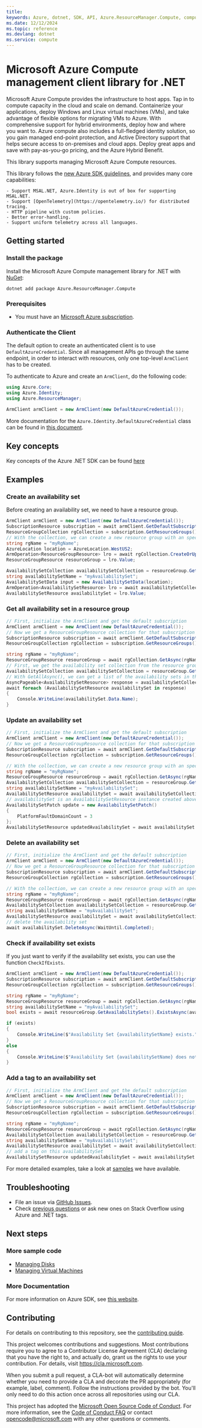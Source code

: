 ```yaml
---
title: 
keywords: Azure, dotnet, SDK, API, Azure.ResourceManager.Compute, compute
ms.date: 12/12/2024
ms.topic: reference
ms.devlang: dotnet
ms.service: compute
---
```

# Microsoft Azure Compute management client library for .NET

Microsoft Azure Compute provides the infrastructure to host apps. Tap in to compute capacity in the cloud and scale on demand. Containerize your applications, deploy Windows and Linux virtual machines (VMs), and take advantage of flexible options for migrating VMs to Azure. With comprehensive support for hybrid environments, deploy how and where you want to. Azure compute also includes a full-fledged identity solution, so you gain managed end-point protection, and Active Directory support that helps secure access to on-premises and cloud apps. Deploy great apps and save with pay-as-you-go pricing, and the Azure Hybrid Benefit.

This library supports managing Microsoft Azure Compute resources.

This library follows the [new Azure SDK guidelines](https://azure.github.io/azure-sdk/general_introduction.html), and provides many core capabilities:

    - Support MSAL.NET, Azure.Identity is out of box for supporting MSAL.NET.
    - Support [OpenTelemetry](https://opentelemetry.io/) for distributed tracing.
    - HTTP pipeline with custom policies.
    - Better error-handling.
    - Support uniform telemetry across all languages.

## Getting started 

### Install the package

Install the Microsoft Azure Compute management library for .NET with [NuGet](https://www.nuget.org/):

```dotnetcli
dotnet add package Azure.ResourceManager.Compute
```

### Prerequisites

* You must have an [Microsoft Azure subscription](https://azure.microsoft.com/free/dotnet/).

### Authenticate the Client

The default option to create an authenticated client is to use `DefaultAzureCredential`. Since all management APIs go through the same endpoint, in order to interact with resources, only one top-level `ArmClient` has to be created.

To authenticate to Azure and create an `ArmClient`, do the following code:

```C# Snippet:Readme_AuthClient_Namespaces
using Azure.Core;
using Azure.Identity;
using Azure.ResourceManager;
```
```C# Snippet:Readme_AuthClient
ArmClient armClient = new ArmClient(new DefaultAzureCredential());
```

More documentation for the `Azure.Identity.DefaultAzureCredential` class can be found in [this document](https://learn.microsoft.com/dotnet/api/azure.identity.defaultazurecredential).

## Key concepts

Key concepts of the Azure .NET SDK can be found [here](https://github.com/Azure/azure-sdk-for-net/blob/Azure.ResourceManager.Compute_1.7.0-beta.2/sdk/resourcemanager/Azure.ResourceManager/README.md#key-concepts)

## Examples

### Create an availability set

Before creating an availability set, we need to have a resource group.

```C# Snippet:Readme_GetResourceGroupCollection
ArmClient armClient = new ArmClient(new DefaultAzureCredential());
SubscriptionResource subscription = await armClient.GetDefaultSubscriptionAsync();
ResourceGroupCollection rgCollection = subscription.GetResourceGroups();
// With the collection, we can create a new resource group with an specific name
string rgName = "myRgName";
AzureLocation location = AzureLocation.WestUS2;
ArmOperation<ResourceGroupResource> lro = await rgCollection.CreateOrUpdateAsync(WaitUntil.Completed, rgName, new ResourceGroupData(location));
ResourceGroupResource resourceGroup = lro.Value;
```

```C# Snippet:Managing_Availability_Set_CreateAnAvailabilitySet
AvailabilitySetCollection availabilitySetCollection = resourceGroup.GetAvailabilitySets();
string availabilitySetName = "myAvailabilitySet";
AvailabilitySetData input = new AvailabilitySetData(location);
ArmOperation<AvailabilitySetResource> lro = await availabilitySetCollection.CreateOrUpdateAsync(WaitUntil.Completed, availabilitySetName, input);
AvailabilitySetResource availabilitySet = lro.Value;
```

### Get all availability set in a resource group

```C# Snippet:Managing_Availability_Set_GetAllAvailabilitySets
// First, initialize the ArmClient and get the default subscription
ArmClient armClient = new ArmClient(new DefaultAzureCredential());
// Now we get a ResourceGroupResource collection for that subscription
SubscriptionResource subscription = await armClient.GetDefaultSubscriptionAsync();
ResourceGroupCollection rgCollection = subscription.GetResourceGroups();

string rgName = "myRgName";
ResourceGroupResource resourceGroup = await rgCollection.GetAsync(rgName);
// First, we get the availability set collection from the resource group
AvailabilitySetCollection availabilitySetCollection = resourceGroup.GetAvailabilitySets();
// With GetAllAsync(), we can get a list of the availability sets in the collection
AsyncPageable<AvailabilitySetResource> response = availabilitySetCollection.GetAllAsync();
await foreach (AvailabilitySetResource availabilitySet in response)
{
    Console.WriteLine(availabilitySet.Data.Name);
}
```

### Update an availability set

```C# Snippet:Managing_Availability_Set_UpdateAnAvailabilitySet
// First, initialize the ArmClient and get the default subscription
ArmClient armClient = new ArmClient(new DefaultAzureCredential());
// Now we get a ResourceGroupResource collection for that subscription
SubscriptionResource subscription = await armClient.GetDefaultSubscriptionAsync();
ResourceGroupCollection rgCollection = subscription.GetResourceGroups();

// With the collection, we can create a new resource group with an specific name
string rgName = "myRgName";
ResourceGroupResource resourceGroup = await rgCollection.GetAsync(rgName);
AvailabilitySetCollection availabilitySetCollection = resourceGroup.GetAvailabilitySets();
string availabilitySetName = "myAvailabilitySet";
AvailabilitySetResource availabilitySet = await availabilitySetCollection.GetAsync(availabilitySetName);
// availabilitySet is an AvailabilitySetResource instance created above
AvailabilitySetPatch update = new AvailabilitySetPatch()
{
    PlatformFaultDomainCount = 3
};
AvailabilitySetResource updatedAvailabilitySet = await availabilitySet.UpdateAsync(update);
```

### Delete an availability set

```C# Snippet:Managing_Availability_Set_DeleteAnAvailabilitySet
// First, initialize the ArmClient and get the default subscription
ArmClient armClient = new ArmClient(new DefaultAzureCredential());
// Now we get a ResourceGroupResource collection for that subscription
SubscriptionResource subscription = await armClient.GetDefaultSubscriptionAsync();
ResourceGroupCollection rgCollection = subscription.GetResourceGroups();

// With the collection, we can create a new resource group with an specific name
string rgName = "myRgName";
ResourceGroupResource resourceGroup = await rgCollection.GetAsync(rgName);
AvailabilitySetCollection availabilitySetCollection = resourceGroup.GetAvailabilitySets();
string availabilitySetName = "myAvailabilitySet";
AvailabilitySetResource availabilitySet = await availabilitySetCollection.GetAsync(availabilitySetName);
// delete the availability set
await availabilitySet.DeleteAsync(WaitUntil.Completed);
```

### Check if availability set exists

If you just want to verify if the availability set exists, you can use the function `CheckIfExists`.

```C# Snippet:Managing_Availability_Set_CheckIfExistsForAvailabilitySet
ArmClient armClient = new ArmClient(new DefaultAzureCredential());
SubscriptionResource subscription = await armClient.GetDefaultSubscriptionAsync();
ResourceGroupCollection rgCollection = subscription.GetResourceGroups();

string rgName = "myRgName";
ResourceGroupResource resourceGroup = await rgCollection.GetAsync(rgName);
string availabilitySetName = "myAvailabilitySet";
bool exists = await resourceGroup.GetAvailabilitySets().ExistsAsync(availabilitySetName);

if (exists)
{
    Console.WriteLine($"Availability Set {availabilitySetName} exists.");
}
else
{
    Console.WriteLine($"Availability Set {availabilitySetName} does not exist.");
}
```

### Add a tag to an availability set

```C# Snippet:Managing_Availability_Set_AddTagAvailabilitySet
// First, initialize the ArmClient and get the default subscription
ArmClient armClient = new ArmClient(new DefaultAzureCredential());
// Now we get a ResourceGroupResource collection for that subscription
SubscriptionResource subscription = await armClient.GetDefaultSubscriptionAsync();
ResourceGroupCollection rgCollection = subscription.GetResourceGroups();

string rgName = "myRgName";
ResourceGroupResource resourceGroup = await rgCollection.GetAsync(rgName);
AvailabilitySetCollection availabilitySetCollection = resourceGroup.GetAvailabilitySets();
string availabilitySetName = "myAvailabilitySet";
AvailabilitySetResource availabilitySet = await availabilitySetCollection.GetAsync(availabilitySetName);
// add a tag on this availabilitySet
AvailabilitySetResource updatedAvailabilitySet = await availabilitySet.AddTagAsync("key", "value");
```

For more detailed examples, take a look at [samples](https://github.com/Azure/azure-sdk-for-net/tree/Azure.ResourceManager.Compute_1.7.0-beta.2/sdk/compute/Azure.ResourceManager.Compute/samples) we have available.

## Troubleshooting

-   File an issue via [GitHub Issues](https://github.com/Azure/azure-sdk-for-net/issues).
-   Check [previous questions](https://stackoverflow.com/questions/tagged/azure+.net) or ask new ones on Stack Overflow using Azure and .NET tags.

## Next steps

### More sample code

- [Managing Disks](https://github.com/Azure/azure-sdk-for-net/blob/Azure.ResourceManager.Compute_1.7.0-beta.2/sdk/compute/Azure.ResourceManager.Compute/samples/Sample1_ManagingDisks.md)
- [Managing Virtual Machines](https://github.com/Azure/azure-sdk-for-net/blob/Azure.ResourceManager.Compute_1.7.0-beta.2/sdk/compute/Azure.ResourceManager.Compute/samples/Sample2_ManagingVirtualMachines.md)

### More Documentation

For more information on Azure SDK, see [this website](https://azure.github.io/azure-sdk/).

## Contributing

For details on contributing to this repository, see the [contributing
guide][cg].

This project welcomes contributions and suggestions. Most contributions
require you to agree to a Contributor License Agreement (CLA) declaring
that you have the right to, and actually do, grant us the rights to use
your contribution. For details, visit <https://cla.microsoft.com>.

When you submit a pull request, a CLA-bot will automatically determine
whether you need to provide a CLA and decorate the PR appropriately
(for example, label, comment). Follow the instructions provided by the
bot. You'll only need to do this action once across all repositories
using our CLA.

This project has adopted the [Microsoft Open Source Code of Conduct][coc]. For
more information, see the [Code of Conduct FAQ][coc_faq] or contact
<opencode@microsoft.com> with any other questions or comments.

<!-- LINKS -->
[cg]: https://github.com/Azure/azure-sdk-for-net/blob/Azure.ResourceManager.Compute_1.7.0-beta.2/sdk/resourcemanager/Azure.ResourceManager/docs/CONTRIBUTING.md
[coc]: https://opensource.microsoft.com/codeofconduct/
[coc_faq]: https://opensource.microsoft.com/codeofconduct/faq/


